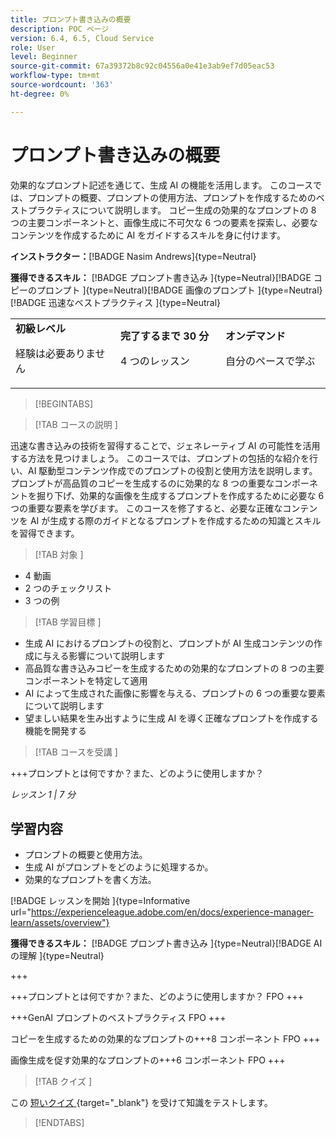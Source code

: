 ```yaml
---
title: プロンプト書き込みの概要
description: POC ページ
version: 6.4, 6.5, Cloud Service
role: User
level: Beginner
source-git-commit: 67a39372b8c92c04556a0e41e3ab9ef7d05eac53
workflow-type: tm+mt
source-wordcount: '363'
ht-degree: 0%

---
```



# プロンプト書き込みの概要

効果的なプロンプト記述を通じて、生成 AI の機能を活用します。 このコースでは、プロンプトの概要、プロンプトの使用方法、プロンプトを作成するためのベストプラクティスについて説明します。 コピー生成の効果的なプロンプトの 8 つの主要コンポーネントと、画像生成に不可欠な 6 つの要素を探索し、必要なコンテンツを作成するために AI をガイドするスキルを身に付けます。

**インストラクター：**[!BADGE Nasim Andrews]{type=Neutral}

**獲得できるスキル：** [!BADGE  プロンプト書き込み ]{type=Neutral}[!BADGE  コピーのプロンプト ]{type=Neutral}[!BADGE  画像のプロンプト ]{type=Neutral}[!BADGE  迅速なベストプラクティス ]{type=Neutral}

<table>
    <tr>
        <td width="33%">
            <strong> 初級レベル </strong>            
            <p>経験は必要ありません<p>
        </td>
          <td width="33%">
            <strong> 完了するまで 30 分 </strong>
            <p>4 つのレッスン<p>
        </td>
        <td width="33%">
            <strong> オンデマンド </strong>
            <p>自分のペースで学ぶ<p>
        </td>
    </tr>
</table>

>[!BEGINTABS]

>[!TAB  コースの説明 ]

迅速な書き込みの技術を習得することで、ジェネレーティブ AI の可能性を活用する方法を見つけましょう。 このコースでは、プロンプトの包括的な紹介を行い、AI 駆動型コンテンツ作成でのプロンプトの役割と使用方法を説明します。 プロンプトが高品質のコピーを生成するのに効果的な 8 つの重要なコンポーネントを掘り下げ、効果的な画像を生成するプロンプトを作成するために必要な 6 つの重要な要素を学びます。 このコースを修了すると、必要な正確なコンテンツを AI が生成する際のガイドとなるプロンプトを作成するための知識とスキルを習得できます。

>[!TAB  対象 ]

* 4 動画
* 2 つのチェックリスト
* 3 つの例

>[!TAB  学習目標 ]

* 生成 AI におけるプロンプトの役割と、プロンプトが AI 生成コンテンツの作成に与える影響について説明します
* 高品質な書き込みコピーを生成するための効果的なプロンプトの 8 つの主要コンポーネントを特定して適用
* AI によって生成された画像に影響を与える、プロンプトの 6 つの重要な要素について説明します
* 望ましい結果を生み出すように生成 AI を導く正確なプロンプトを作成する機能を開発する

>[!TAB  コースを受講 ]

+++プロンプトとは何ですか？また、どのように使用しますか？

_レッスン 1 | 7 分_

## 学習内容

* プロンプトの概要と使用方法。
* 生成 AI がプロンプトをどのように処理するか。
* 効果的なプロンプトを書く方法。

[!BADGE  レッスンを開始 ]{type=Informative url="https://experienceleague.adobe.com/en/docs/experience-manager-learn/assets/overview"}

**獲得できるスキル：** [!BADGE  プロンプト書き込み ]{type=Neutral}[!BADGE AI の理解 ]{type=Neutral}

+++

+++プロンプトとは何ですか？また、どのように使用しますか？
FPO
+++

+++GenAI プロンプトのベストプラクティス
FPO
+++

コピーを生成するための効果的なプロンプトの+++8 コンポーネント
FPO
+++

画像生成を促す効果的なプロンプトの+++6 コンポーネント
FPO
+++

>[!TAB  クイズ ]

この [ 短いクイズ ](https://ezpwo74vees.typeform.com/to/vsPYgbwa){target="_blank"} を受けて知識をテストします。

>[!ENDTABS]
